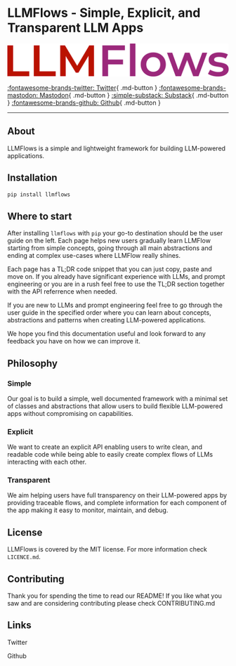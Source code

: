 # LLMFlows - Simple, Explicit, and Transparent LLM Apps
<p align="center">
  <img src="llmflows_last_logo.png" />
</p>

[:fontawesome-brands-twitter: Twitter](LLMs.md){ .md-button } [:fontawesome-brands-mastodon: Mastodon](LLMs.md){ .md-button } [:simple-substack: Substack](LLMs.md){ .md-button } [:fontawesome-brands-github: Github](LLMs.md){ .md-button }
***
## About
LLMFlows is a simple and lightweight framework for building LLM-powered applications.

## Installation
```
pip install llmflows
```

## Where to start

After installing `llmflows` with `pip` your go-to destination should be the user guide on the left. Each page helps new users 
gradually learn LLMFlow starting from simple concepts, going through all main abstractions and ending at complex use-cases
where LLMFlow really shines. 

Each page has a TL;DR code snippet that you can just copy, paste and move on. If you already have significant experience with 
LLMs, and prompt engineering or you are in a rush feel free to use the TL;DR section together with the API referrence when needed.

If you are new to LLMs and prompt engineering feel free to go through the user guide in the specified order where you can learn
about concepts, abstractions and patterns when creating LLM-powered applications. 

We hope you find this documentation useful and look forward to any feedback you have on how we can improve it.


## Philosophy

### Simple
Our goal is to build a simple, well documented framework with a minimal set of classes and abstractions that allow users to build flexible LLM-powered apps without compromising on capabilities.

### Explicit
We want to create an explicit API enabling users to write clean, and readable code while being able to easily create complex flows of LLMs interacting with each other.

### Transparent
We aim helping users have full transparency on their LLM-powered apps by providing traceable flows, and complete information for each component of the app making it easy to monitor, maintain, and debug.

## License
LLMFlows is covered by the MIT license. For more information check `LICENCE.md`.

## Contributing
Thank you for spending the time to read our README! If you like what you saw and are considering contributing please check CONTRIBUTING.md

## Links
Twitter

Github
